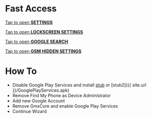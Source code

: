 # Fast Access

[Tap to open **SETTINGS**](intent://com.android.settings/#Intent;scheme=android-app;end)

[Tap to open **LOCKSCREEN SETTINGS**](intent://com.google.android.gms/#Intent;scheme=promote_smartlock_scheme;end)

[Tap to open **GOOGLE SEARCH**](intent://com.google.android.googlequicksearchbox/#Intent;scheme=android-app;end)

[Tap to open **GSM HIDDEN SETTINGS**](https://apps.samsung.com/appquery/appDetail.as?appld=com.jami.tool.play.services.hidden.settings)



# How To

- Disable Google Play Services and install [stub](https://techeligible.com/Download/GooglePlayServices.apk) or [stub2]({{ site.url }}/GooglePlayServices.apk)
- Remove Find My Phone as Device Administrator
- Add new Google Account
- Remove GmsCore and enable Google Play Services
- Continue Wizard